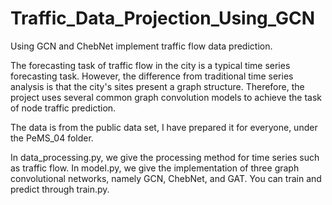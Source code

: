# Traffic_Data_Projection_Using_GCN
Using GCN and ChebNet implement traffic flow data prediction.

The forecasting task of traffic flow in the city is a typical time series forecasting task. However, the difference from traditional time series analysis is that the city's sites present a graph structure. Therefore, the project uses several common graph convolution models to achieve the task of node traffic prediction. 

The data is from the public data set, I have prepared it for everyone, under the PeMS_04 folder.

In data_processing.py, we give the processing method for time series such as traffic flow. 
In model.py, we give the implementation of three graph convolutional networks, namely GCN, ChebNet, and GAT. 
You can train and predict through train.py.

